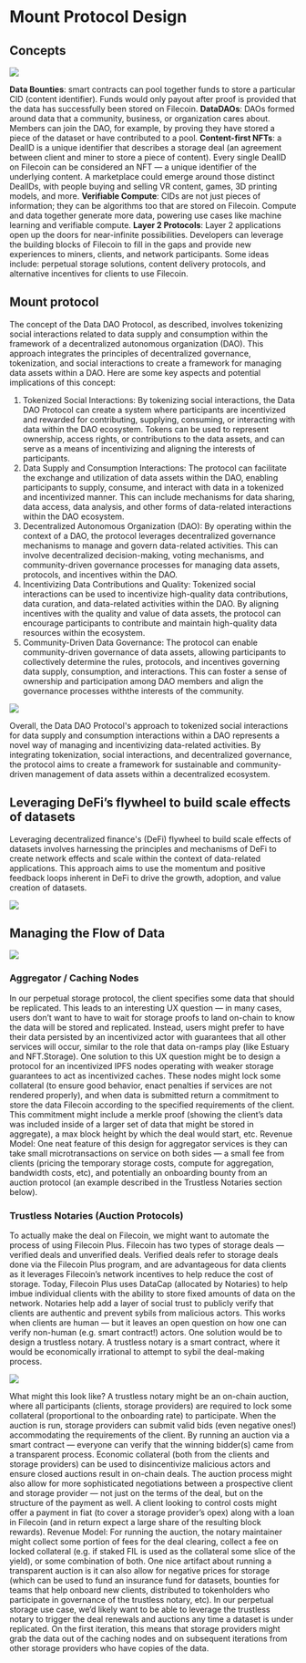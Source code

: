# Mount Protocol Design

## Concepts

![](/img/img2.png)

**Data Bounties**: smart contracts can pool together funds to store a particular CID (content identifier). Funds would only payout after proof is provided that the data has successfully been stored on Filecoin.
**DataDAOs**: DAOs formed around data that a community, business, or organization cares about. Members can join the DAO, for example, by proving they have stored a piece of the dataset or have contributed to a pool.
**Content-first NFTs**: a DealID is a unique identifier that describes a storage deal (an agreement between client and miner to store a piece of content). Every single DealID on Filecoin can be considered an NFT — a unique identifier of the underlying content. A marketplace could emerge around those distinct DealIDs, with people buying and selling VR content, games, 3D printing models, and more.
**Verifiable Compute**: CIDs are not just pieces of information; they can be algorithms too that are stored on Filecoin. Compute and data together generate more data, powering use cases like machine learning and verifiable compute.
**Layer 2 Protocols**: Layer 2 applications open up the doors for near-infinite possibilities. Developers can leverage the building blocks of Filecoin to fill in the gaps and provide new experiences to miners, clients, and network participants. Some ideas include: perpetual storage solutions, content delivery protocols, and alternative incentives for clients to use Filecoin.

## Mount protocol

The concept of the Data DAO Protocol, as described, involves tokenizing social interactions related to data supply and consumption within the framework of a decentralized autonomous organization (DAO). This approach integrates the principles of decentralized governance, tokenization, and social interactions to create a framework for managing data assets within a DAO. Here are some key aspects and potential implications of this concept:

1. Tokenized Social Interactions: By tokenizing social interactions, the Data DAO Protocol can create a system where participants are incentivized and rewarded for contributing, supplying, consuming, or interacting with data within the DAO ecosystem. Tokens can be used to represent ownership, access rights, or contributions to the data assets, and can serve as a means of incentivizing and aligning the interests of participants.
2. Data Supply and Consumption Interactions: The protocol can facilitate the exchange and utilization of data assets within the DAO, enabling participants to supply, consume, and interact with data in a tokenized and incentivized manner. This can include mechanisms for data sharing, data access, data analysis, and other forms of data-related interactions within the DAO ecosystem.
3. Decentralized Autonomous Organization (DAO): By operating within the context of a DAO, the protocol leverages decentralized governance mechanisms to manage and govern data-related activities. This can involve decentralized decision-making, voting mechanisms, and community-driven governance processes for managing data assets, protocols, and incentives within the DAO.
4. Incentivizing Data Contributions and Quality: Tokenized social interactions can be used to incentivize high-quality data contributions, data curation, and data-related activities within the DAO. By aligning incentives with the quality and value of data assets, the protocol can encourage participants to contribute and maintain high-quality data resources within the ecosystem.
5.  Community-Driven Data Governance: The protocol can enable community-driven governance of data assets, allowing participants to collectively determine the rules, protocols, and incentives governing data supply, consumption, and interactions. This can foster a sense of ownership and participation among DAO members and align the governance processes withthe interests of the community.

![](/img/img3.jpeg)

Overall, the Data DAO Protocol's approach to tokenized social interactions for data supply and consumption interactions within a DAO represents a novel way of managing and incentivizing data-related activities. By integrating tokenization, social interactions, and decentralized governance, the protocol aims to create a framework for sustainable and community-driven management of data assets within a decentralized ecosystem.

## Leveraging DeFi’s flywheel to build scale effects of datasets

Leveraging decentralized finance's (DeFi) flywheel to build scale effects of datasets involves harnessing the principles and mechanisms of DeFi to create network effects and scale within the context of data-related applications. This approach aims to use the momentum and positive feedback loops inherent in DeFi to drive the growth, adoption, and value creation of datasets.

![](/img/img4.jpeg)

## Managing the Flow of Data

![](/img/img5.png)

### Aggregator / Caching Nodes

In our perpetual storage protocol, the client specifies some data that should be replicated. This leads to an interesting UX question — in many cases, users don’t want to have to wait for storage proofs to land on-chain to know the data will be stored and replicated. Instead, users might prefer to have their data persisted by an incentivized actor with guarantees that all other services will occur, similar to the role that data on-ramps play (like Estuary and NFT.Storage).
One solution to this UX question might be to design a protocol for an incentivized IPFS nodes operating with weaker storage guarantees to act as incentivized caches. These nodes might lock some collateral (to ensure good behavior, enact penalties if services are not rendered properly), and when data is submitted return a commitment to store the data Filecoin according to the specified requirements of the client. This commitment might include a merkle proof (showing the client’s data was included inside of a larger set of data that might be stored in aggregate), a max block height by which the deal would start, etc.
Revenue Model: One neat feature of this design for aggregator services is they can take small microtransactions on service on both sides — a small fee from clients (pricing the temporary storage costs, compute for aggregation, bandwidth costs, etc), and potentially an onboarding bounty from an auction protocol (an example described in the Trustless Notaries section below).

### Trustless Notaries (Auction Protocols)

To actually make the deal on Filecoin, we might want to automate the process of using Filecoin Plus. Filecoin has two types of storage deals — verified deals and unverified deals. Verified deals refer to storage deals done via the Filecoin Plus program, and are advantageous for data clients as it leverages Filecoin’s network incentives to help reduce the cost of storage.
Today, Filecoin Plus uses DataCap (allocated by Notaries) to help imbue individual clients with the ability to store fixed amounts of data on the network. Notaries help add a layer of social trust to publicly verify that clients are authentic and prevent sybils from malicious actors. This works when clients are human — but it leaves an open question on how one can verify non-human (e.g. smart contract!) actors.
One solution would be to design a trustless notary. A trustless notary is a smart contract, where it would be economically irrational to attempt to sybil the deal-making process.

![](/img/img6.png)

What might this look like? A trustless notary might be an on-chain auction, where all participants (clients, storage providers) are required to lock some collateral (proportional to the onboarding rate) to participate. When the auction is run, storage providers can submit valid bids (even negative ones!) accommodating the requirements of the client. By running an auction via a smart contract — everyone can verify that the winning bidder(s) came from a transparent process. Economic collateral (both from the clients and storage providers) can be used to disincentivize malicious actors and ensure closed auctions result in on-chain deals. The auction process might also allow for more sophisticated negotiations between a prospective client and storage provider — not just on the terms of the deal, but on the structure of the payment as well. A client looking to control costs might offer a payment in fiat (to cover a storage provider’s opex) along with a loan in Filecoin (and in return expect a large share of the resulting block rewards).
Revenue Model: For running the auction, the notary maintainer might collect some portion of fees for the deal clearing, collect a fee on locked collateral (e.g. if staked FIL is used as the collateral some slice of the yield), or some combination of both. One nice artifact about running a transparent auction is it can also allow for negative prices for storage (which can be used to fund an insurance fund for datasets, bounties for teams that help onboard new clients, distributed to tokenholders who participate in governance of the trustless notary, etc).
In our perpetual storage use case, we’d likely want to be able to leverage the trustless notary to trigger the deal renewals and auctions any time a dataset is under replicated. On the first iteration, this means that storage providers might grab the data out of the caching nodes and on subsequent iterations from other storage providers who have copies of the data.